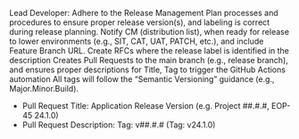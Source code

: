 Lead Developer: Adhere to the Release Management Plan processes and procedures to ensure proper release version(s), and labeling is correct during release planning.
Notify CM (distribution list), when ready for release to lower environments (e.g., SIT, CAT, UAT, PATCH, etc.), and include Feature Branch URL.
Create RFCs where the release label is identified in the description
Creates Pull Requests to the main branch (e.g., release branch), and ensures proper descriptions for Title, Tag to trigger the GitHub Actions automation
All tags will follow the “Semantic Versioning” guidance (e.g., Major.Minor.Build). 
-	Pull Request Title: Application Release Version (e.g. Project ##.#.#, EOP-45 24.1.0)
-	Pull Request Description: Tag: v##.#.# (Tag: v24.1.0)
